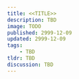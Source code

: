 ```yaml
---
title: <<TITLE>>
description: TBD
image: TODO
published: 2999-12-09
updated: 2999-12-09
tags:
    - TBD
tldr: TBD
discussion: TBD
---
```


##
